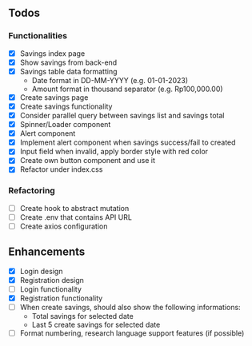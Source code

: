 ## Todos

### Functionalities

- [x] Savings index page
- [x] Show savings from back-end
- [x] Savings table data formatting
  - Date format in DD-MM-YYYY (e.g. 01-01-2023)
  - Amount format in thousand separator (e.g. Rp100,000.00)
- [x] Create savings page
- [x] Create savings functionality
- [x] Consider parallel query between savings list and savings total
- [x] Spinner/Loader component
- [x] Alert component
- [x] Implement alert component when savings success/fail to created
- [x] Input field when invalid, apply border style with red color
- [x] Create own button component and use it
- [x] Refactor under index.css

### Refactoring

- [ ] Create hook to abstract mutation
- [ ] Create .env that contains API URL
- [ ] Create axios configuration

## Enhancements

- [x] Login design
- [x] Registration design
- [ ] Login functionality
- [x] Registration functionality
- [ ] When create savings, should also show the following informations:
  - Total savings for selected date
  - Last 5 create savings for selected date
- [ ] Format numbering, research language support features (if possible)
